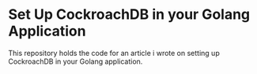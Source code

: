 # Set Up CockroachDB in your Golang Application
This repository holds the code for an article i wrote on setting up CockroachDB in your Golang application.
